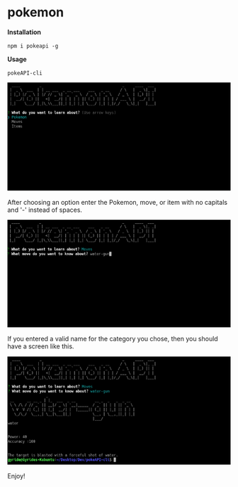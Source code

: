 # pokemon

**Installation**

```
npm i pokeapi -g
```

**Usage**

```
pokeAPI-cli
```

![Screen1](/lib/imgs/pokeAPIscreen1.png?raw=true "First Screen")

After choosing an option enter the Pokemon, move, or item with no capitals and '-' instead of spaces.

![Screen2](/lib/imgs/pokeAPIscreen2.png?raw=true "Second Screen")

If you entered a valid name for the category you chose, then you should have a screen like this.

![Screen3](/lib/imgs/pokeAPIscreen3.png?raw=true "Third Screen")

Enjoy!